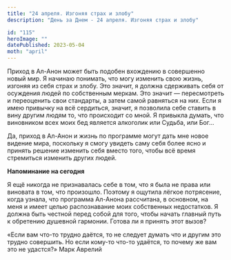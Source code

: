 ```yaml
---
title: "24 апреля. Изгоняя страх и злобу"
description: "День за Днем - 24 апреля. Изгоняя страх и злобу"

id: "115"
heroImage: ""
datePublished: 2023-05-04
moth: "april"
---
```


Приход в Ал-Анон может быть подобен вхождению в совершенно новый мир. Я
начинаю понимать, что могу изменить свою жизнь, изгоняя из себя страх и злобу.
Это значит, я должна сдерживать себя от осуждения людей по собственным меркам.
Это значит — пересмотреть и переоценить свои стандарты, а затем самой
равняться на них. Если я имею привычку на всё сердиться, значит, я позволила
себе ставить в вину другим людям то, что происходит со мной. Я привыкла
думать, что виновником всех моих бед является алкоголик или Судьба, или Бог…

Да, приход в Ал-Анон и жизнь по программе могут дать мне новое видение мира,
поскольку я смогу увидеть саму себя более ясно и принять решение изменить себя
вместо того, чтобы всё время стремиться изменить других людей.

**Напоминание на сегодня**

Я ещё никогда не признавалась себе в том, что я была не права или виновата в
том, что произошло. Поэтому я ощутила лёгкое потрясение, когда узнала, что
программа Ал-Анона рассчитана, в основном, на меня и имеет целью распознавание
моих собственных недостатков. Я должна быть честной перед собой для того,
чтобы начать главный путь к обретению душевной гармонии. Готова ли я принять
этот вызов?

«Если вам что-то трудно даётся, то не следует думать что и другим это трудно
совершить. Но если кому-то что-то удаётся, то почему же вам это не удастся?»
Марк Аврелий
